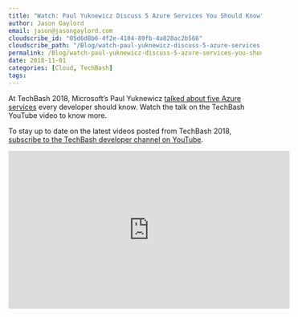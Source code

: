 ```yaml
---
title: "Watch: Paul Yuknewicz Discuss 5 Azure Services You Should Know"
author: Jason Gaylord
email: jason@jasongaylord.com
cloudscribe_id: "05d6d8b6-4f2e-4104-89fb-4a820ac2b566"
cloudscribe_path: "/Blog/watch-paul-yuknewicz-discuss-5-azure-services-you-should-know"
permalink: /Blog/watch-paul-yuknewicz-discuss-5-azure-services-you-should-know
date: 2018-11-01
categories: [Cloud, TechBash]
tags: 
---
```


At TechBash 2018, Microsoft’s Paul Yuknewicz [talked about five Azure services](https://jasong.us/2P6epxf) every developer should know. Watch the talk on the TechBash YouTube video to know more.

To stay up to date on the latest videos posted from TechBash 2018, [subscribe to the TechBash developer channel on YouTube](https://jasong.us/tbyt).

 <iframe width="560" height="315" src="https://www.youtube.com/embed/tQljAHKIMrg" frameborder="0" allow="accelerometer; autoplay; encrypted-media; gyroscope; picture-in-picture" allowfullscreen=""></iframe>
